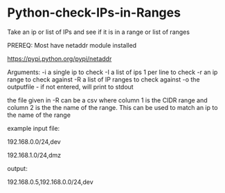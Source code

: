 # Python-check-IPs-in-Ranges
Take an ip or list of IPs and see if it is in a range or list of ranges

PREREQ: Most have netaddr module installed

https://pypi.python.org/pypi/netaddr

Arguments:
-i a single ip to check
-I a list of ips 1 per line to check
-r an ip range to check against
-R a list of IP ranges to check against
-o the outputfile - if not entered, will print to stdout

the file given in -R can be a csv where column 1 is the CIDR range and column 2 is the the name of the range.  This can be used to match an ip to the name of the range

example input file:

192.168.0.0/24,dev

192.168.1.0/24,dmz

output:

192.168.0.5,192.168.0.0/24,dev
